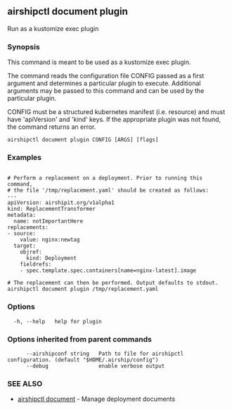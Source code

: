 ## airshipctl document plugin

Run as a kustomize exec plugin

### Synopsis

This command is meant to be used as a kustomize exec plugin.

The command reads the configuration file CONFIG passed as a first argument and
determines a particular plugin to execute. Additional arguments may be passed
to this command and can be used by the particular plugin.

CONFIG must be a structured kubernetes manifest (i.e. resource) and must have
'apiVersion' and 'kind' keys. If the appropriate plugin was not found, the
command returns an error.


```
airshipctl document plugin CONFIG [ARGS] [flags]
```

### Examples

```

# Perform a replacement on a deployment. Prior to running this command,
# the file '/tmp/replacement.yaml' should be created as follows:
---
apiVersion: airshipit.org/v1alpha1
kind: ReplacementTransformer
metadata:
  name: notImportantHere
replacements:
- source:
    value: nginx:newtag
  target:
    objref:
      kind: Deployment
    fieldrefs:
    - spec.template.spec.containers[name=nginx-latest].image

# The replacement can then be performed. Output defaults to stdout.
airshipctl document plugin /tmp/replacement.yaml

```

### Options

```
  -h, --help   help for plugin
```

### Options inherited from parent commands

```
      --airshipconf string   Path to file for airshipctl configuration. (default "$HOME/.airship/config")
      --debug                enable verbose output
```

### SEE ALSO

* [airshipctl document](airshipctl_document.md)	 - Manage deployment documents

